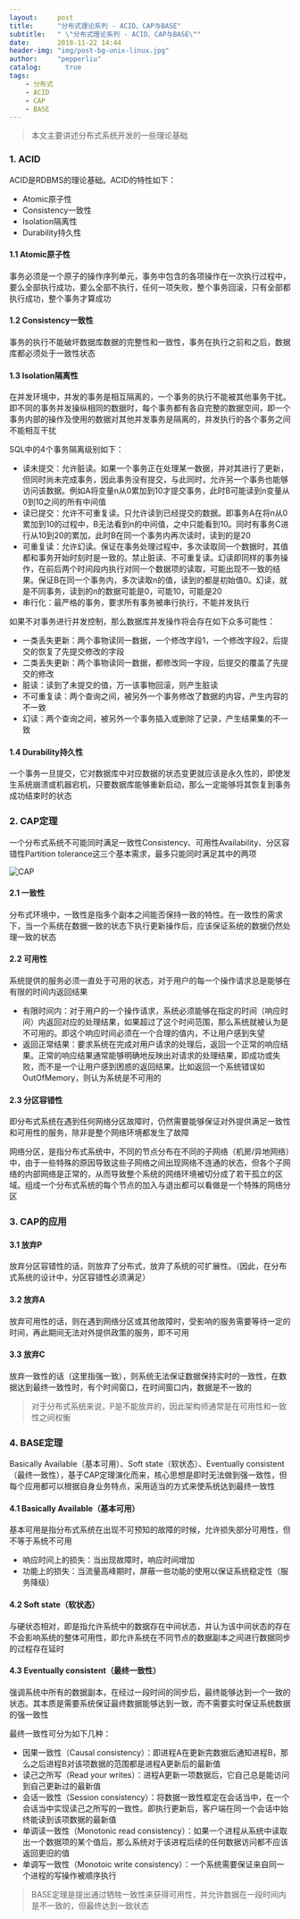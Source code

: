 ```yaml
---
layout:     post
title:      "分布式理论系列 - ACID、CAP与BASE"
subtitle:   " \"分布式理论系列 - ACID、CAP与BASE\""
date:       2018-11-22 14:44
header-img: "img/post-bg-unix-linux.jpg"
author:     "pepperliu"
catalog:      true
tags:
    - 分布式
    - ACID
    - CAP
    - BASE
---
```


> 本文主要讲述分布式系统开发的一些理论基础

### 1. ACID

ACID是RDBMS的理论基础。ACID的特性如下：

- Atomic原子性
- Consistency一致性
- Isolation隔离性
- Durability持久性

#### 1.1 Atomic原子性

事务必须是一个原子的操作序列单元，事务中包含的各项操作在一次执行过程中，要么全部执行成功，要么全部不执行，任何一项失败，整个事务回滚，只有全部都执行成功，整个事务才算成功

#### 1.2 Consistency一致性

事务的执行不能破坏数据库数据的完整性和一致性，事务在执行之前和之后，数据库都必须处于一致性状态

#### 1.3 Isolation隔离性

在并发环境中，并发的事务是相互隔离的，一个事务的执行不能被其他事务干扰。即不同的事务并发操纵相同的数据时，每个事务都有各自完整的数据空间，即一个事务内部的操作及使用的数据对其他并发事务是隔离的，并发执行的各个事务之间不能相互干扰

SQL中的4个事务隔离级别如下：

- 读未提交：允许脏读。如果一个事务正在处理某一数据，并对其进行了更新，但同时尚未完成事务，因此事务没有提交，与此同时，允许另一个事务也能够访问该数据。例如A将变量n从0累加到10才提交事务，此时B可能读到n变量从0到10之间的所有中间值
- 读已提交：允许不可重复读。只允许读到已经提交的数据。即事务A在将n从0累加到10的过程中，B无法看到n的中间值，之中只能看到10。同时有事务C进行从10到20的累加，此时B在同一个事务内再次读时，读到的是20
- 可重复读：允许幻读。保证在事务处理过程中，多次读取同一个数据时，其值都和事务开始时刻时是一致的。禁止脏读、不可重复读。幻读即同样的事务操作，在前后两个时间段内执行对同一个数据项的读取，可能出现不一致的结果。保证B在同一个事务内，多次读取n的值，读到的都是初始值0。幻读，就是不同事务，读到的n的数据可能是0，可能10，可能是20
- 串行化：最严格的事务，要求所有事务被串行执行，不能并发执行

如果不对事务进行并发控制，那么数据库并发操作将会存在如下众多可能性：

- 一类丢失更新：两个事物读同一数据，一个修改字段1，一个修改字段2，后提交的恢复了先提交修改的字段
- 二类丢失更新：两个事物读同一数据，都修改同一字段，后提交的覆盖了先提交的修改
- 脏读：读到了未提交的值，万一该事物回滚，则产生脏读
- 不可重复读：两个查询之间，被另外一个事务修改了数据的内容，产生内容的不一致
- 幻读：两个查询之间，被另外一个事务插入或删除了记录，产生结果集的不一致

#### 1.4 Durability持久性

一个事务一旦提交，它对数据库中对应数据的状态变更就应该是永久性的，即使发生系统崩溃或机器宕机，只要数据库能够重新启动，那么一定能够将其恢复到事务成功结束时的状态

### 2. CAP定理

一个分布式系统不可能同时满足一致性Consistency、可用性Availability、分区容错性Partition tolerance这三个基本需求，最多只能同时满足其中的两项

![CAP](http://blog.lpc-win32.com/img/2018-11-22/cap.png)

#### 2.1 一致性

分布式环境中，一致性是指多个副本之间能否保持一致的特性。在一致性的需求下，当一个系统在数据一致的状态下执行更新操作后，应该保证系统的数据仍然处理一致的状态

#### 2.2 可用性

系统提供的服务必须一直处于可用的状态，对于用户的每一个操作请求总是能够在有限的时间内返回结果

- 有限时间内：对于用户的一个操作请求，系统必须能够在指定的时间（响应时间）内返回对应的处理结果，如果超过了这个时间范围，那么系统就被认为是不可用的。即这个响应时间必须在一个合理的值内，不让用户感到失望
- 返回正常结果：要求系统在完成对用户请求的处理后，返回一个正常的响应结果。正常的响应结果通常能够明确地反映出对请求的处理结果，即成功或失败，而不是一个让用户感到困惑的返回结果。比如返回一个系统错误如OutOfMemory，则认为系统是不可用的

#### 2.3 分区容错性

即分布式系统在遇到任何网络分区故障时，仍然需要能够保证对外提供满足一致性和可用性的服务，除非是整个网络环境都发生了故障

网络分区，是指分布式系统中，不同的节点分布在不同的子网络（机房/异地网络）中，由于一些特殊的原因导致这些子网络之间出现网络不连通的状态，但各个子网络的内部网络是正常的，从而导致整个系统的网络环境被切分成了若干孤立的区域。组成一个分布式系统的每个节点的加入与退出都可以看做是一个特殊的网络分区

### 3. CAP的应用

#### 3.1 放弃P

放弃分区容错性的话，则放弃了分布式，放弃了系统的可扩展性。（因此，在分布式系统的设计中，分区容错性必须满足）

#### 3.2 放弃A

放弃可用性的话，则在遇到网络分区或其他故障时，受影响的服务需要等待一定的时间，再此期间无法对外提供政策的服务，即不可用

#### 3.3 放弃C

放弃一致性的话（这里指强一致），则系统无法保证数据保持实时的一致性，在数据达到最终一致性时，有个时间窗口，在时间窗口内，数据是不一致的

> 对于分布式系统来说，P是不能放弃的，因此架构师通常是在可用性和一致性之间权衡

### 4. BASE定理

Basically Available（基本可用）、Soft state（软状态）、Eventually consistent（最终一致性），基于CAP定理演化而来，核心思想是即时无法做到强一致性，但每个应用都可以根据自身业务特点，采用适当的方式来使系统达到最终一致性

#### 4.1 Basically Available（基本可用）

基本可用是指分布式系统在出现不可预知的故障的时候，允许损失部分可用性，但不等于系统不可用

- 响应时间上的损失：当出现故障时，响应时间增加
- 功能上的损失：当流量高峰期时，屏蔽一些功能的使用以保证系统稳定性（服务降级）

#### 4.2 Soft state（软状态）

与硬状态相对，即是指允许系统中的数据存在中间状态，并认为该中间状态的存在不会影响系统的整体可用性，即允许系统在不同节点的数据副本之间进行数据同步的过程存在延时

#### 4.3 Eventually consistent（最终一致性）

强调系统中所有的数据副本，在经过一段时间的同步后，最终能够达到一个一致的状态。其本质是需要系统保证最终数据能够达到一致，而不需要实时保证系统数据的强一致性

最终一致性可分为如下几种：

- 因果一致性（Causal consistency）：即进程A在更新完数据后通知进程B，那么之后进程B对该项数据的范围都是进程A更新后的最新值
- 读己之所写（Read your writes）：进程A更新一项数据后，它自己总是能访问到自己更新过的最新值
- 会话一致性（Session consistency）：将数据一致性框定在会话当中，在一个会话当中实现读己之所写的一致性。即执行更新后，客户端在同一个会话中始终能读到该项数据的最新值
- 单调读一致性（Monotonic read consistency）：如果一个进程从系统中读取出一个数据项的某个值后，那么系统对于该进程后续的任何数据访问都不应该返回更旧的值
- 单调写一致性（Monotoic write consistency）：一个系统需要保证来自同一个进程的写操作被顺序执行

> BASE定理是提出通过牺牲一致性来获得可用性，并允许数据在一段时间内是不一致的，但最终达到一致状态
